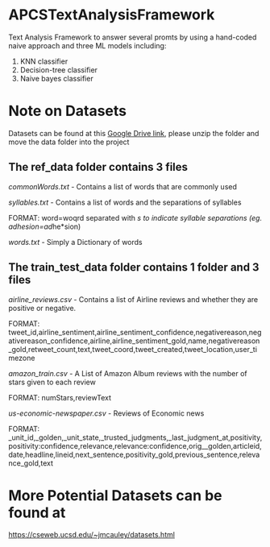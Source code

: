 # APCSTextAnalysisFramework
Text Analysis Framework to answer several promts by using a hand-coded naive approach and three ML models including: 
1) KNN classifier
2) Decision-tree classifier 
3) Naive bayes classifier

# Note on Datasets
Datasets can be found at this [Google Drive link](https://drive.google.com/drive/folders/1wI9p2xSurcHKuZS5tiXCz2T9sTtieSvt?usp=sharing), please unzip the folder and move the data folder into the project

## The ref_data folder contains 3 files
*commonWords.txt* - Contains a list of words that are commonly used

*syllables.txt* - Contains a list of words and the separations of syllables 

FORMAT: word=woqrd separated with *s to indicate syllable separations (eg. adhesion=ad*he*sion)

*words.txt* - Simply a Dictionary of words

## The train_test_data folder contains 1 folder and 3 files ##

*airline_reviews.csv* - Contains a list of Airline reviews and whether they are positive or negative.

FORMAT:  tweet_id,airline_sentiment,airline_sentiment_confidence,negativereason,negativereason_confidence,airline,airline_sentiment_gold,name,negativereason_gold,retweet_count,text,tweet_coord,tweet_created,tweet_location,user_timezone


*amazon_train.csv* - A List of Amazon Album reviews with the number of stars given to each review

FORMAT: numStars,reviewText

*us-economic-newspaper.csv* - Reviews of Economic news

FORMAT: _unit_id,_golden,_unit_state,_trusted_judgments,_last_judgment_at,positivity,positivity:confidence,relevance,relevance:confidence,orig__golden,articleid,date,headline,lineid,next_sentence,positivity_gold,previous_sentence,relevance_gold,text

# More Potential Datasets can be found at
https://cseweb.ucsd.edu/~jmcauley/datasets.html
